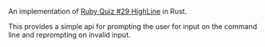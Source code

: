An implementation of [Ruby Quiz #29 HighLine](http://rubyquiz.com/quiz29.html) in Rust.

This provides a simple api for prompting the user for input on the command line and reprompting on invalid input.
